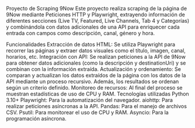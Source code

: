 Proyecto de Scraping 9Now
Este proyecto realiza scraping de la página de 9Now mediante Peticiones HTTP y Playwright, extrayendo información de diferentes secciones (Live TV, Featured, Live Channels, Tab 4 y Categorías) y combinándola con datos adicionales de una API para enriquecer cada entrada con campos como descripción, canal, género y hora.

Funcionalidades
Extracción de datos HTML: Se utiliza Playwright para recorrer las páginas y extraer datos visuales como el título, imagen, canal, horarios, etc.
Integración con API: Se realizan peticiones a la API de 9Now para obtener datos adicionales (como la descripción y destinationUri) y se combinan con la información extraída.
Actualización y ordenamiento: Se comparan y actualizan los datos extraídos de la página con los datos de la API mediante un proceso recursivo. Además, los resultados se ordenan según un criterio definido.
Monitoreo de recursos: Al final del proceso se muestran estadísticas de uso de CPU y RAM.
Tecnologías utilizadas
Python 3.10+
Playwright: Para la automatización del navegador.
aiohttp: Para realizar peticiones asíncronas a la API.
Pandas: Para el manejo de archivos CSV.
Psutil: Para monitorear el uso de CPU y RAM.
Asyncio: Para la programación asíncrona.
